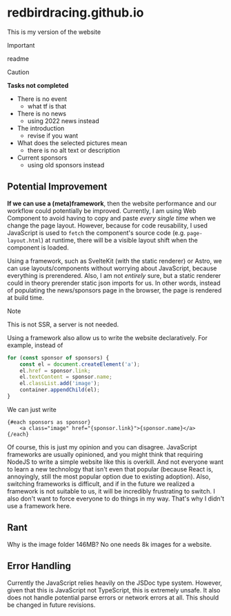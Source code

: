 # redbirdracing.github.io

This is my version of the website

> [!IMPORTANT]
> readme

> [!CAUTION]
> **Tasks not completed**
> - There is no event
>   * what tf is that
> - There is no news
>   * using 2022 news instead
> - The introduction
>   * revise if you want
> - What does the selected pictures mean
>   * there is no alt text or description
> - Current sponsors
>   * using old sponsors instead

## Potential Improvement
**If we can use a (meta)framework**, then the website performance and our workflow could potentially be improved. Currently, I am using Web Component to avoid having to copy and paste *every single time* when we change the page layout. However, because for code reusability, I used JavaScript is used to `fetch` the component's source code (e.g. `page-layout.html`) at runtime, there will be a visible layout shift when the component is loaded.

Using a framework, such as SvelteKit (with the static renderer) or Astro, we can use layouts/components without worrying about JavaScript, because everything is prerendered. Also, I am not *entirely* sure, but a static renderer could in theory prerender static json imports for us. In other words, instead of populating the news/sponsors page in the browser, the page is rendered at build time.

>[!NOTE]
> This is not SSR, a server is not needed.

Using a framework also allow us to write the website declaratively. For example, instead of 
```js
for (const sponsor of sponsors) {
	const el = document.createElement('a');
	el.href = sponsor.link;
	el.textContent = sponsor.name;
	el.classList.add('image');
	container.appendChild(el);
}
```
We can just write 
```svelte
{#each sponsors as sponsor}
	<a class="image" href="{sponsor.link}">{sponsor.name}</a>
{/each}
```

Of course, this is just my opinion and you can disagree. JavaScript frameworks are usually opinioned, and you might think that requiring NodeJS to write a simple website like this is overkill. And not everyone want to learn a new technology that isn't even that popular (because React is, annoyingly, still the most popular option due to existing adoption). Also, switching frameworks is difficult, and if in the future we realized a framework is not suitable to us, it will be incredibly frustrating to switch. I also don't want to force everyone to do things in my way. That's why I didn't use a framework here.

## Rant
Why is the image folder 146MB? No one needs 8k images for a website.

## Error Handling
Currently the JavaScript relies heavily on the JSDoc type system. However, given that this is JavaScript not TypeScript, this is extremely unsafe. It also does not handle potential parse errors or network errors at all. This should be changed in future revisions.